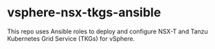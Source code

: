 # vsphere-nsx-tkgs-ansible
This repo uses Ansible roles to deploy and configure NSX-T and Tanzu Kubernetes Grid Service (TKGs) for vSphere.
